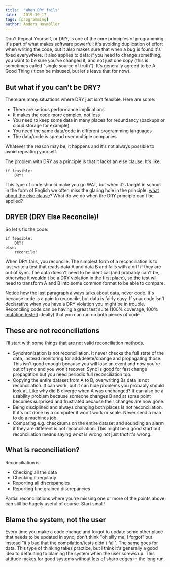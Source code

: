 ```yaml
---
title:	"When DRY fails"
date:	2019-10-17
tags: [programming]
author: Anders Hovmöller
---
```


Don't Repeat Yourself, or DRY, is one of the core principles of programming. It's part of what makes software powerful: it's avoiding duplication of effort when writing the code, but it also makes sure that when a bug is found it's fixed everywhere. It also applies to data: if you need to change something, you want to be sure you've changed it, and not just one copy (this is sometimes called "single source of truth"). It's generally agreed to be A Good Thing (it can be misused, but let's leave that for now).

## But what if you can't be DRY?

There are many situations where DRY just isn't feasible. Here are some:

- There are serious performance implications
- It makes the code more complex, not less
- You need to keep some data in many places for redundancy (backups or cloud storage for example) 
- You need the same data/code in different programming languages
- The data/code is spread over multiple companies

Whatever the reason may be, it happens and it's not always possible to avoid repeating yourself.

The problem with DRY as a principle is that it lacks an else clause. It's like:

```
if feasible:
    DRY!
```

This type of code should make you go WAT, but when it's taught in school in the form of English we often miss the glaring hole in the principle: [what about the else clause](/2019/06/21/the-else-statement-smell.html)? What do we do when the DRY principle can't be applied? 

## DRYER (DRY Else Reconcile)!

So let's fix the code:

```
if feasible:
    DRY!
else:
    reconcile!
```

When DRY fails, you reconcile. The simplest form of a reconciliation is to just write a test that reads data A and data B and fails with a diff if they are out of sync. The data doesn't need to be identical (and probably can't be, otherwise it wouldn't be a DRY violation in the first place), so the test will need to transform A and B into some common format to be able to compare.

Notice how the last paragraph always talks about data, never code. It's because code is a pain to reconcile, but data is fairly easy. If your code isn't declarative when you have a DRY violation you might be in trouble. Reconciling code can be having a great test suite (100% coverage, 100% [mutation tested](https://mutmut.readthedocs.io) ideally) that you can run on both pieces of code. 

## These are not reconciliations

I'll start with some things that are not valid reconciliation methods. 

* Synchronization is not reconciliation. It never checks the full state of the data, instead monitoring for add/delete/change and propagating those. This isn't good enough because you will lose an event and now you're out of sync and you won't recover. Sync is good for fast change propagation but you need periodic full reconciliation too. 
* Copying the entire dataset from A to B, overwriting Bs data is not reconciliation. It can work, but it can hide problems you probably should look at. Like why did B diverge when A was unchanged? It can also be a usability problem because someone changes B and at some point becomes surprised and frustrated because their changes are now gone. 
* Being disciplined and always changing both places is not reconciliation. If it's not done by a computer it won't work or scale. Never send a man to do a machines job.
* Comparing e.g. checksums on the entire dataset and sounding an alarm if they are different is not reconciliation. This might be a good start but reconciliation means saying _what_ is wrong not just _that_ it's wrong. 

## What is reconciliation?

Reconciliation is:

* Checking all the data
* Checking it regularly 
* Reporting all discrepancies
* Reporting fine grained discrepancies

Partial reconciliations where you're missing one or more of the points above can still be hugely useful of course. Start small!

## Blame the system, not the user

Every time you make a code change and forgot to update some other place that needs to be updated in sync, don't think "oh silly me, I forgot" but instead "it's bad that the compilation/tests didn't fail". The same goes for data. This type of thinking takes practice, but I think it's generally a good idea to defaulting to blaming the system when the user screws up. This attitude makes for good systems without lots of sharp edges in the long run.
